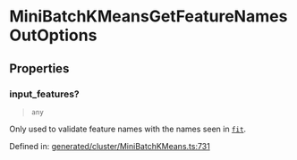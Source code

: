 # MiniBatchKMeansGetFeatureNamesOutOptions

## Properties

### input\_features?

> `any`

Only used to validate feature names with the names seen in [`fit`](#sklearn.cluster.MiniBatchKMeans.fit "sklearn.cluster.MiniBatchKMeans.fit").

Defined in:  [generated/cluster/MiniBatchKMeans.ts:731](https://github.com/transitive-bullshit/scikit-learn-ts/blob/92ab806/packages/sklearn/src/generated/cluster/MiniBatchKMeans.ts#L731)
